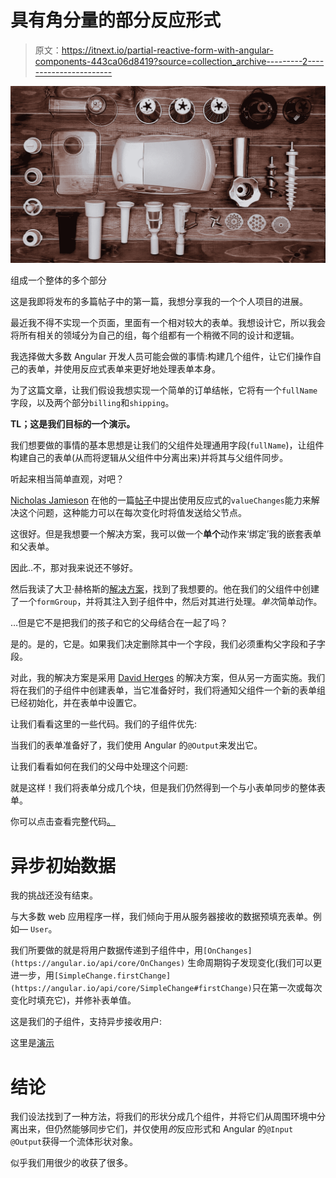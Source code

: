 # 具有角分量的部分反应形式

> 原文：<https://itnext.io/partial-reactive-form-with-angular-components-443ca06d8419?source=collection_archive---------2----------------------->

![](img/a658e1d08edca62665756892358dc703.png)

组成一个整体的多个部分

这是我即将发布的多篇帖子中的第一篇，我想分享我的一个个人项目的进展。

最近我不得不实现一个页面，里面有一个相对较大的表单。我想设计它，所以我会将所有相关的领域分为自己的组，每个组都有一个稍微不同的设计和逻辑。

我选择做大多数 Angular 开发人员可能会做的事情:构建几个组件，让它们操作自己的表单，并使用反应式表单来更好地处理表单本身。

为了这篇文章，让我们假设我想实现一个简单的订单结帐，它将有一个`fullName`字段，以及两个部分`billing`和`shipping`。

**TL；这是我们目标的一个演示。**

我们想要做的事情的基本思想是让我们的父组件处理通用字段(`fullName`)，让组件构建自己的表单(从而将逻辑从父组件中分离出来)并将其与父组件同步。

听起来相当简单直观，对吧？

[Nicholas Jamieson](https://blog.angularindepth.com/@cartant?source=post_header_lockup) 在他的一篇[帖子](https://blog.angularindepth.com/connecting-components-with-reactive-forms-55f56fce2aad)中提出使用反应式的`valueChanges`能力来解决这个问题，这种能力可以在每次变化时将值发送给父节点。

这很好。但是我想要一个解决方案，我可以做一个**单个**动作来‘绑定’我的嵌套表单和父表单。

因此..不，那对我来说还不够好。

然后我读了大卫·赫格斯的[解决方案](https://medium.com/spektrakel-blog/angular2-building-nested-reactive-forms-7978ecd145e4)，找到了我想要的。他在我们的父组件中创建了一个`formGroup`，并将其注入到子组件中，然后对其进行处理。*单次*简单动作。

…但是它不是把我们的孩子和它的父母结合在一起了吗？

是的。是的，它是。如果我们决定删除其中一个字段，我们必须重构父字段和子字段。

对此，我的解决方案是采用 [David Herges](https://medium.com/@davidh_23?source=post_header_lockup) 的解决方案，但从另一方面实施。我们将在我们的子组件中创建表单，当它准备好时，我们将通知父组件一个新的表单组已经初始化，并在表单中设置它。

让我们看看这里的一些代码。我们的子组件优先:

当我们的表单准备好了，我们使用 Angular 的`@Output`来发出它。

让我们看看如何在我们的父母中处理这个问题:

就是这样！我们将表单分成几个块，但是我们仍然得到一个与小表单同步的整体表单。

你可以点击查看完整代码[。](https://stackblitz.com/edit/monolithic-reactive-form)

# 异步初始数据

我的挑战还没有结束。

与大多数 web 应用程序一样，我们倾向于用从服务器接收的数据预填充表单。例如— `User`。

我们所要做的就是将用户数据传递到子组件中，用`[OnChanges](https://angular.io/api/core/OnChanges)` [](https://angular.io/api/core/OnChanges)生命周期钩子发现变化(我们可以更进一步，用`[SimpleChange.firstChange](https://angular.io/api/core/SimpleChange#firstChange)`只在第一次或每次变化时填充它)，并修补表单值。

这是我们的子组件，支持异步接收用户:

这里是[演示](https://stackblitz.com/edit/monolithic-reactive-form-async-fill)

# 结论

我们设法找到了一种方法，将我们的形状分成几个组件，并将它们从周围环境中分离出来，但仍然能够同步它们，并仅使用*的*反应形式和 Angular 的`@Input` `@Output`获得一个流体形状对象。

似乎我们用很少的收获了很多。